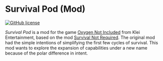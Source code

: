 # Survival Pod (Mod)

[![GitHub license](https://img.shields.io/github/license/srmcguirt/SurvivalPod?style=flat-square)](https://github.com/srmcguirt/SurvivalPod/blob/master/LICENSE)

_Survival Pod_ is a mod for the game [Oxygen Not Included](https://www.klei.com/games/oxygen-not-included) from Klei Entertainment, based on the mod [Survival Not Required]([https://steamcommunity.com/sharedfiles/filedetails/?id=2840201171](https://github.com/sungaila/SurvivalNotRequired)). The original mod had the simple intentions of simplifying the first few cycles of survival. This mod wants to explore the expansion of capabilities under a new name because of the polar difference in intent.

